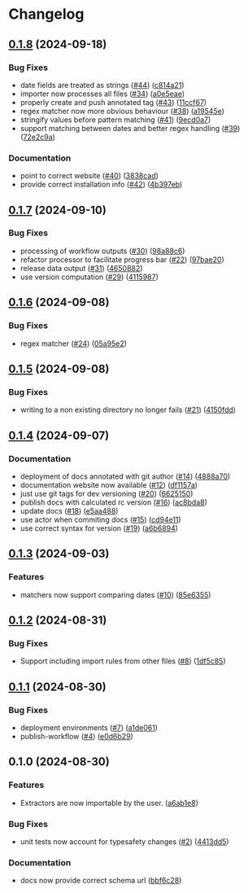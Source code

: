 # Changelog

## [0.1.8](https://github.com/zenobi-us/beancount-importer-rules/compare/v0.1.7...v0.1.8) (2024-09-18)


### Bug Fixes

* date fields are treated as strings ([#44](https://github.com/zenobi-us/beancount-importer-rules/issues/44)) ([c814a21](https://github.com/zenobi-us/beancount-importer-rules/commit/c814a2157665ce5b20c999213d5c7ba07be8889c))
* importer now processes all files ([#34](https://github.com/zenobi-us/beancount-importer-rules/issues/34)) ([a0e5eae](https://github.com/zenobi-us/beancount-importer-rules/commit/a0e5eae9d53fd1b604faaf3285f45e5731059cdc))
* properly create and push annotated tag ([#43](https://github.com/zenobi-us/beancount-importer-rules/issues/43)) ([11ccf67](https://github.com/zenobi-us/beancount-importer-rules/commit/11ccf679a42f3a5f4030c40549ed42988a4c0e69))
* regex matcher now more obvious behaviour ([#38](https://github.com/zenobi-us/beancount-importer-rules/issues/38)) ([a19545e](https://github.com/zenobi-us/beancount-importer-rules/commit/a19545e37120005f70adf50ec85396b659fa7f84))
* stringify values before pattern matching ([#41](https://github.com/zenobi-us/beancount-importer-rules/issues/41)) ([9ecd0a7](https://github.com/zenobi-us/beancount-importer-rules/commit/9ecd0a75ae9a8e279dcb178e30369febc1ae0f8c))
* support matching between dates and better regex handling ([#39](https://github.com/zenobi-us/beancount-importer-rules/issues/39)) ([72e2c9a](https://github.com/zenobi-us/beancount-importer-rules/commit/72e2c9a1ee73157b50623152c3f64826efc529b9))


### Documentation

* point to correct website ([#40](https://github.com/zenobi-us/beancount-importer-rules/issues/40)) ([3838cad](https://github.com/zenobi-us/beancount-importer-rules/commit/3838cadadbe2a46aa61722da72189a6b40fa55dc))
* provide correct installation info ([#42](https://github.com/zenobi-us/beancount-importer-rules/issues/42)) ([4b397eb](https://github.com/zenobi-us/beancount-importer-rules/commit/4b397ebb8957aef9cd93330f0954e38633b67462))

## [0.1.7](https://github.com/zenobi-us/beancount-importer-rules/compare/v0.1.6...v0.1.7) (2024-09-10)


### Bug Fixes

* processing of workflow outputs ([#30](https://github.com/zenobi-us/beancount-importer-rules/issues/30)) ([98a88c6](https://github.com/zenobi-us/beancount-importer-rules/commit/98a88c623b57313c9a736a080f371c3799d14233))
* refactor processor to facilitate progress bar ([#22](https://github.com/zenobi-us/beancount-importer-rules/issues/22)) ([97bae20](https://github.com/zenobi-us/beancount-importer-rules/commit/97bae20905f4bc4bd787194eed349a4854771c1f))
* release data output ([#31](https://github.com/zenobi-us/beancount-importer-rules/issues/31)) ([4650882](https://github.com/zenobi-us/beancount-importer-rules/commit/465088239a76a731e35b4098be9407ca4c3400f1))
* use version computation ([#29](https://github.com/zenobi-us/beancount-importer-rules/issues/29)) ([4115987](https://github.com/zenobi-us/beancount-importer-rules/commit/4115987e095bfc26d4f07df8d60143d3e6b69dd5))

## [0.1.6](https://github.com/zenobi-us/beancount-importer-rules/compare/v0.1.5...v0.1.6) (2024-09-08)


### Bug Fixes

* regex matcher  ([#24](https://github.com/zenobi-us/beancount-importer-rules/issues/24)) ([05a95e2](https://github.com/zenobi-us/beancount-importer-rules/commit/05a95e2cffecb0801edecdbf2faf59f4e8496555))

## [0.1.5](https://github.com/zenobi-us/beancount-importer-rules/compare/v0.1.4...v0.1.5) (2024-09-08)


### Bug Fixes

* writing to a non existing directory no longer fails ([#21](https://github.com/zenobi-us/beancount-importer-rules/issues/21)) ([4150fdd](https://github.com/zenobi-us/beancount-importer-rules/commit/4150fdde60214c7266ce36a0595491cbfa3371f7))

## [0.1.4](https://github.com/zenobi-us/beancount-importer-rules/compare/v0.1.3...v0.1.4) (2024-09-07)


### Documentation

* deployment of docs annotated with git author ([#14](https://github.com/zenobi-us/beancount-importer-rules/issues/14)) ([4888a70](https://github.com/zenobi-us/beancount-importer-rules/commit/4888a7052a0f176e4604d4ad8ac994cdc7520620))
* documentation website now available ([#12](https://github.com/zenobi-us/beancount-importer-rules/issues/12)) ([df1157a](https://github.com/zenobi-us/beancount-importer-rules/commit/df1157abe6afe0f778073f412a9bdb5b21723193))
* just use git tags for dev versioning ([#20](https://github.com/zenobi-us/beancount-importer-rules/issues/20)) ([6625150](https://github.com/zenobi-us/beancount-importer-rules/commit/662515044b2ccebc2331c1c587f29aed36982a72))
* publish docs with calculated rc version ([#16](https://github.com/zenobi-us/beancount-importer-rules/issues/16)) ([ac8bda8](https://github.com/zenobi-us/beancount-importer-rules/commit/ac8bda80a3619cd1131e45108a923fa64fc31743))
* update docs ([#18](https://github.com/zenobi-us/beancount-importer-rules/issues/18)) ([e5aa488](https://github.com/zenobi-us/beancount-importer-rules/commit/e5aa488f5b57609c37362065f6ec119de1fd2658))
* use actor when commiting docs ([#15](https://github.com/zenobi-us/beancount-importer-rules/issues/15)) ([cd94e11](https://github.com/zenobi-us/beancount-importer-rules/commit/cd94e110257f4eb3ae495784430ceb7e605b5dc6))
* use correct syntax for version ([#19](https://github.com/zenobi-us/beancount-importer-rules/issues/19)) ([a6b6894](https://github.com/zenobi-us/beancount-importer-rules/commit/a6b68947b862ace6987a09d54546eb6854fd21a3))

## [0.1.3](https://github.com/zenobi-us/beancount-importer-rules/compare/v0.1.2...v0.1.3) (2024-09-03)


### Features

* matchers now support comparing dates ([#10](https://github.com/zenobi-us/beancount-importer-rules/issues/10)) ([85e6355](https://github.com/zenobi-us/beancount-importer-rules/commit/85e6355a1a4b134c5e1c12b006fc2689b523651c))

## [0.1.2](https://github.com/zenobi-us/beancount-importer-rules/compare/v0.1.1...v0.1.2) (2024-08-31)


### Bug Fixes

* Support including import rules from other files ([#8](https://github.com/zenobi-us/beancount-importer-rules/issues/8)) ([1df5c85](https://github.com/zenobi-us/beancount-importer-rules/commit/1df5c85e95ac884aaaaf46303a87360b1583f4ef))

## [0.1.1](https://github.com/zenobi-us/beancount-importer-rules/compare/v0.1.0...v0.1.1) (2024-08-30)


### Bug Fixes

* deployment environments ([#7](https://github.com/zenobi-us/beancount-importer-rules/issues/7)) ([a1de061](https://github.com/zenobi-us/beancount-importer-rules/commit/a1de061143140d09cf0e5b8ce01980f5fe18c936))
* publish-workflow ([#4](https://github.com/zenobi-us/beancount-importer-rules/issues/4)) ([e0d6b29](https://github.com/zenobi-us/beancount-importer-rules/commit/e0d6b293c8e0e90d9c8ae0f2a643deb81f5c1f63))

## 0.1.0 (2024-08-30)


### Features

* Extractors are now importable by the user. ([a6ab1e8](https://github.com/zenobi-us/beancount-importer-rules/commit/a6ab1e87b02277164edfb2bbd9587724587203fd))


### Bug Fixes

* unit tests now account for typesafety changes ([#2](https://github.com/zenobi-us/beancount-importer-rules/issues/2)) ([4413dd5](https://github.com/zenobi-us/beancount-importer-rules/commit/4413dd5c8c1cfc676dae36388bf7626f50ee64f3))


### Documentation

* docs now provide correct schema url ([bbf6c28](https://github.com/zenobi-us/beancount-importer-rules/commit/bbf6c28a1dbe58a3efd33d3a179d24ada5528785))
